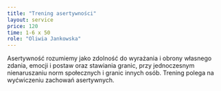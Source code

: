 ```yaml
---
title: "Trening asertywności"
layout: service
price: 120
time: 1-6 x 50
role: "Oliwia Jankowska"
---
```


Asertywność rozumiemy jako zdolność do wyrażania i obrony własnego zdania, emocji i postaw oraz stawiania granic, przy jednoczesnym nienaruszaniu norm społecznych i granic innych osób.
Trening polega na wyćwiczeniu zachowań asertywnych.
